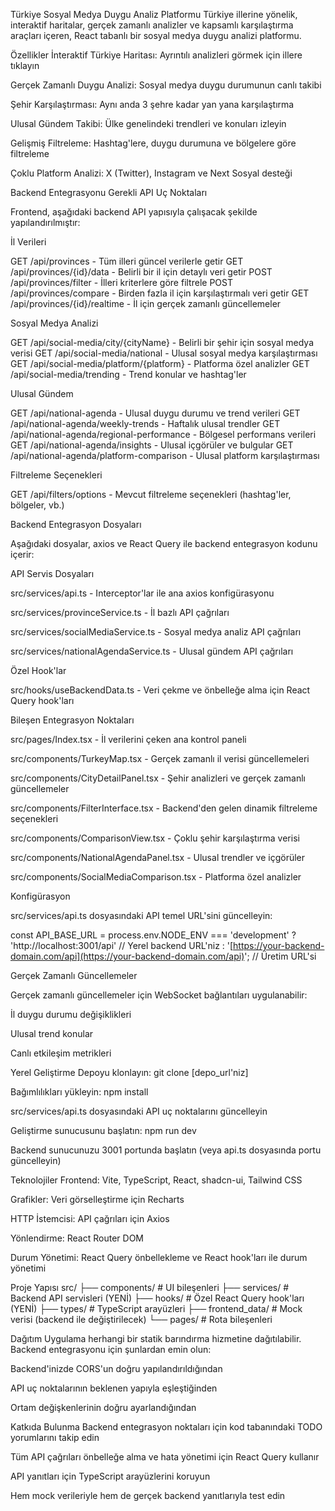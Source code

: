 Türkiye Sosyal Medya Duygu Analiz Platformu
Türkiye illerine yönelik, interaktif haritalar, gerçek zamanlı analizler ve kapsamlı karşılaştırma araçları içeren, React tabanlı bir sosyal medya duygu analizi platformu.

Özellikler
İnteraktif Türkiye Haritası: Ayrıntılı analizleri görmek için illere tıklayın

Gerçek Zamanlı Duygu Analizi: Sosyal medya duygu durumunun canlı takibi

Şehir Karşılaştırması: Aynı anda 3 şehre kadar yan yana karşılaştırma

Ulusal Gündem Takibi: Ülke genelindeki trendleri ve konuları izleyin

Gelişmiş Filtreleme: Hashtag'lere, duygu durumuna ve bölgelere göre filtreleme

Çoklu Platform Analizi: X (Twitter), Instagram ve Next Sosyal desteği

Backend Entegrasyonu
Gerekli API Uç Noktaları

Frontend, aşağıdaki backend API yapısıyla çalışacak şekilde yapılandırılmıştır:

İl Verileri

GET /api/provinces              - Tüm illeri güncel verilerle getir
GET /api/provinces/{id}/data      - Belirli bir il için detaylı veri getir
POST /api/provinces/filter        - İlleri kriterlere göre filtrele
POST /api/provinces/compare       - Birden fazla il için karşılaştırmalı veri getir
GET /api/provinces/{id}/realtime    - İl için gerçek zamanlı güncellemeler

Sosyal Medya Analizi

GET /api/social-media/city/{cityName}     - Belirli bir şehir için sosyal medya verisi
GET /api/social-media/national          - Ulusal sosyal medya karşılaştırması
GET /api/social-media/platform/{platform} - Platforma özel analizler
GET /api/social-media/trending          - Trend konular ve hashtag'ler

Ulusal Gündem

GET /api/national-agenda            - Ulusal duygu durumu ve trend verileri
GET /api/national-agenda/weekly-trends      - Haftalık ulusal trendler
GET /api/national-agenda/regional-performance - Bölgesel performans verileri
GET /api/national-agenda/insights         - Ulusal içgörüler ve bulgular
GET /api/national-agenda/platform-comparison  - Ulusal platform karşılaştırması

Filtreleme Seçenekleri

GET /api/filters/options          - Mevcut filtreleme seçenekleri (hashtag'ler, bölgeler, vb.)

Backend Entegrasyon Dosyaları

Aşağıdaki dosyalar, axios ve React Query ile backend entegrasyon kodunu içerir:

API Servis Dosyaları

src/services/api.ts - Interceptor'lar ile ana axios konfigürasyonu

src/services/provinceService.ts - İl bazlı API çağrıları

src/services/socialMediaService.ts - Sosyal medya analiz API çağrıları

src/services/nationalAgendaService.ts - Ulusal gündem API çağrıları

Özel Hook'lar

src/hooks/useBackendData.ts - Veri çekme ve önbelleğe alma için React Query hook'ları

Bileşen Entegrasyon Noktaları

src/pages/Index.tsx - İl verilerini çeken ana kontrol paneli

src/components/TurkeyMap.tsx - Gerçek zamanlı il verisi güncellemeleri

src/components/CityDetailPanel.tsx - Şehir analizleri ve gerçek zamanlı güncellemeler

src/components/FilterInterface.tsx - Backend'den gelen dinamik filtreleme seçenekleri

src/components/ComparisonView.tsx - Çoklu şehir karşılaştırma verisi

src/components/NationalAgendaPanel.tsx - Ulusal trendler ve içgörüler

src/components/SocialMediaComparison.tsx - Platforma özel analizler

Konfigürasyon

src/services/api.ts dosyasındaki API temel URL'sini güncelleyin:

const API_BASE_URL = process.env.NODE_ENV === 'development' 
  ? 'http://localhost:3001/api'  // Yerel backend URL'niz
  : '[https://your-backend-domain.com/api](https://your-backend-domain.com/api)';  // Üretim URL'si

Gerçek Zamanlı Güncellemeler

Gerçek zamanlı güncellemeler için WebSocket bağlantıları uygulanabilir:

İl duygu durumu değişiklikleri

Ulusal trend konular

Canlı etkileşim metrikleri

Yerel Geliştirme
Depoyu klonlayın: git clone [depo_url'niz]

Bağımlılıkları yükleyin: npm install

src/services/api.ts dosyasındaki API uç noktalarını güncelleyin

Geliştirme sunucusunu başlatın: npm run dev

Backend sunucunuzu 3001 portunda başlatın (veya api.ts dosyasında portu güncelleyin)

Teknolojiler
Frontend: Vite, TypeScript, React, shadcn-ui, Tailwind CSS

Grafikler: Veri görselleştirme için Recharts

HTTP İstemcisi: API çağrıları için Axios

Yönlendirme: React Router DOM

Durum Yönetimi: React Query önbellekleme ve React hook'ları ile durum yönetimi

Proje Yapısı
src/
├── components/         # UI bileşenleri
├── services/           # Backend API servisleri (YENİ)
├── hooks/              # Özel React Query hook'ları (YENİ)
├── types/              # TypeScript arayüzleri
├── frontend_data/      # Mock verisi (backend ile değiştirilecek)
└── pages/              # Rota bileşenleri

Dağıtım
Uygulama herhangi bir statik barındırma hizmetine dağıtılabilir. Backend entegrasyonu için şunlardan emin olun:

Backend'inizde CORS'un doğru yapılandırıldığından

API uç noktalarının beklenen yapıyla eşleştiğinden

Ortam değişkenlerinin doğru ayarlandığından

Katkıda Bulunma
Backend entegrasyon noktaları için kod tabanındaki TODO yorumlarını takip edin

Tüm API çağrıları önbelleğe alma ve hata yönetimi için React Query kullanır

API yanıtları için TypeScript arayüzlerini koruyun

Hem mock verileriyle hem de gerçek backend yanıtlarıyla test edin

